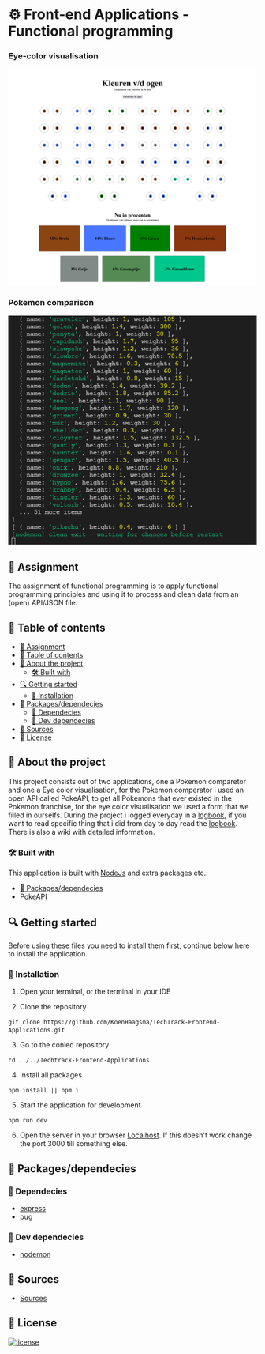 # ⚙ Front-end Applications - Functional programming

### Eye-color visualisation

![Image of Eye-color visualisation](./img/oogKleuren.png)

### Pokemon comparison

![Console log of Pokemon project](./img/consolePokemon.png)

## 📂 Assignment

The assignment of functional programming is to apply functional programming principles and using it to process and clean data from an (open) API/JSON file.

## 🧾 Table of contents
  * [📂 Assignment](#---assignment)
  * [🧾 Table of contents](#---table-of-contents)
  * [📖 About the project](#---about-the-project)
    + [🛠 Built with](#---built-with)
  * [🔍 Getting started](#---getting-started)
    + [🔨 Installation](#---installation)
  * [🧰 Packages/dependecies](#---packages-dependecies)
    + [🧱 Dependecies](#---dependecies)
    + [🧱 Dev dependecies](#---dev-dependecies)
  * [📑 Sources](#---sources)
  * [🔖 License](#---license)

## 📖 About the project

This project consists out of two applications, one a Pokemon comparetor and one a Eye color visualisation, for the Pokemon comperator i used an open API called PokeAPI, to get all Pokemons that ever existed in the Pokemon franchise, for the eye color visualisation we used a form that we filled in ourselfs.
During the project i logged everyday in a [logbook](), if you want to read specific thing that i did from day to day read the [logbook]().
There is also a wiki with detailed information.

### 🛠 Built with

This application is built with [NodeJs](https://nodejs.org/en/) and extra packages etc.:

-   [🧰 Packages/dependecies](#---packages-dependecies)
-   [PokeAPI](https://pokeapi.co/)  

## 🔍 Getting started

Before using these files you need to install them first, continue below here to install the application.

### 🔨 Installation

1. Open your terminal, or the terminal in your IDE

2. Clone the repository

```
git clone https://github.com/KoenHaagsma/TechTrack-Frontend-Applications.git
```

3. Go to the conled repository

```
cd ../../Techtrack-Frontend-Applications
```

4. Install all packages

```
npm install || npm i
```

5. Start the application for development

```
npm run dev
```

6. Open the server in your browser [Localhost](http://localhost:3000/). If this doesn't work change the port 3000 till something else.

## 🧰 Packages/dependecies

### 🧱 Dependecies

-   [express](https://www.npmjs.com/package/express)
-   [pug](https://www.npmjs.com/package/pug)

### 🧱 Dev dependecies

-   [nodemon](https://www.npmjs.com/package/nodemon)

## 📑 Sources

-   [Sources](https://github.com/KoenHaagsma/TechTrack-Frontend-Applications/wiki/%F0%9F%96%BC-Bronnen)

## 🔖 License

[![license](https://img.shields.io/github/license/DAVFoundation/captain-n3m0.svg?style=flat-square)](https://github.com/KoenHaagsma/TechTrack-Frontend-Applications/blob/main/LICENSE)

